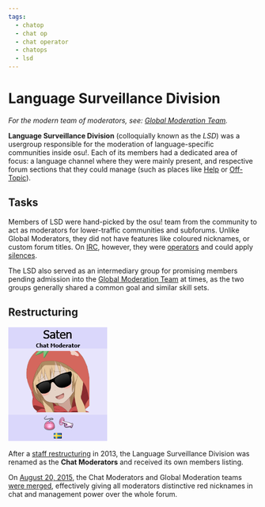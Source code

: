 ```yaml
---
tags:
  - chatop
  - chat op
  - chat operator
  - chatops
  - lsd
---
```


# Language Surveillance Division

*For the modern team of moderators, see: [Global Moderation Team](/wiki/People/The_Team/Global_Moderation_Team).*

**Language Surveillance Division** (colloquially known as the *LSD*) was a usergroup responsible for the moderation of language-specific communities inside osu!. Each of its members had a dedicated area of focus: a language channel where they were mainly present, and respective forum sections that they could manage (such as places like [Help](https://osu.ppy.sh/community/forums/5) or [Off-Topic](https://osu.ppy.sh/community/forums/52)). <!-- TicClick: no to-do, as it's hard enough to accomplish, but having the early history of the team and its roots, and a complete list of all chat moderators, would be appreciated -->

## Tasks

Members of LSD were hand-picked by the osu! team from the community to act as moderators for lower-traffic communities and subforums. Unlike Global Moderators, they did not have features like coloured nicknames, or custom forum titles. On [IRC](/wiki/Internet_Relay_Chat), however, they were [operators](/wiki/Internet_Relay_Chat#why-are-some-usernames-prefixed-with-different-signs?) and could apply [silences](/wiki/Silence).

The LSD also served as an intermediary group for promising members pending admission into the [Global Moderation Team](/wiki/People/The_Team/Global_Moderation_Team) at times, as the two groups generally shared a common goal and similar skill sets.<!-- internal reference: https://osu.ppy.sh/community/forums/topics/123465 -->

## Restructuring

<!-- TODO(TicClick): make this an infobox -->

![](img/chat-moderator-profile.png "Profile page of a chat moderator in 2013")

After a [staff restructuring](https://osu.ppy.sh/community/forums/topics/123510) in 2013, the Language Surveillance Division was renamed as the **Chat Moderators** and received its own members listing<!-- https://web.archive.org/web/20140209160121/http://osu.ppy.sh:80/g/18 -->.

On [August 20, 2015](/wiki/Staff_Log/2015#august), the Chat Moderators and Global Moderation teams [were merged](https://osu.ppy.sh/community/forums/posts/4435972), effectively giving all moderators distinctive red nicknames in chat and management power over the whole forum. 

